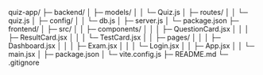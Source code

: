 quiz-app/
├─ backend/
│  ├─ models/
│  │  └─ Quiz.js
│  ├─ routes/
│  │  └─ quiz.js
│  ├─ config/
│  │  └─ db.js
│  ├─ server.js
│  └─ package.json
├─ frontend/
│  ├─ src/
│  │  ├─ components/
│  │  │  ├─ QuestionCard.jsx
│  │  │  ├─ ResultCard.jsx
│  │  │  └─ TestCard.jsx
│  │  ├─ pages/
│  │  │  ├─ Dashboard.jsx
│  │  │  ├─ Exam.jsx
│  │  │  └─ Login.jsx
│  │  ├─ App.jsx
│  │  └─ main.jsx
│  ├─ package.json
│  └─ vite.config.js
├─ README.md
└─ .gitignore
